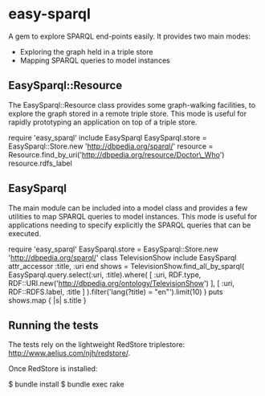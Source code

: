 easy-sparql
===========

A gem to explore SPARQL end-points easily. It provides two main modes:

* Exploring the graph held in a triple store
* Mapping SPARQL queries to model instances

EasySparql::Resource
--------------------

The EasySparql::Resource class provides some graph-walking facilities,
to explore the graph stored in a remote triple store. This mode is useful
for rapidly prototyping an application on top of a triple store.

  require 'easy\_sparql'
  include EasySparql
  EasySparql.store = EasySparql::Store.new 'http://dbpedia.org/sparql/'
  resource = Resource.find\_by\_uri('http://dbpedia.org/resource/Doctor\_Who')
  resource.rdfs\_label


EasySparql
----------

The main module can be included into a model class and provides a few
utilities to map SPARQL queries to model instances. This mode is useful
for applications needing to specify explicitly the SPARQL queries
that can be executed.


  require 'easy\_sparql'
  EasySparql.store = EasySparql::Store.new 'http://dbpedia.org/sparql/'
  class TelevisionShow
    include EasySparql
    attr_accessor :title, :uri
  end
  shows = TelevisionShow.find\_all\_by\_sparql(
    EasySparql.query.select(:uri, :title).where(
      [ :uri, RDF.type, RDF::URI.new('http://dbpedia.org/ontology/TelevisionShow') ], 
      [ :uri, RDF::RDFS.label, :title ] 
    ).filter('lang(?title) = "en"').limit(10)
  )
  puts shows.map { |s| s.title }


Running the tests
-----------------

The tests rely on the lightweight RedStore triplestore: http://www.aelius.com/njh/redstore/.

Once RedStore is installed:

 $ bundle install
 $ bundle exec rake
